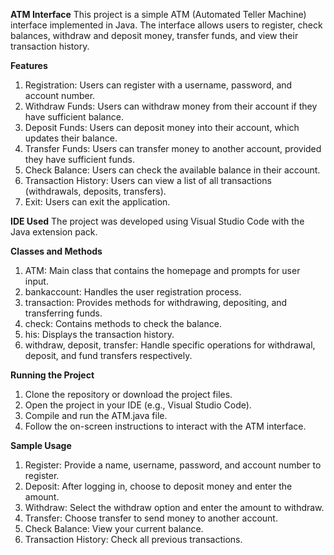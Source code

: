 **ATM Interface**
This project is a simple ATM (Automated Teller Machine) interface implemented in Java. The interface allows users to register, check balances, withdraw and deposit money, transfer funds, and view their transaction history.

**Features**
1) Registration: Users can register with a username, password, and account number.
2) Withdraw Funds: Users can withdraw money from their account if they have sufficient balance.
3) Deposit Funds: Users can deposit money into their account, which updates their balance.
4) Transfer Funds: Users can transfer money to another account, provided they have sufficient funds.
5) Check Balance: Users can check the available balance in their account.
6) Transaction History: Users can view a list of all transactions (withdrawals, deposits, transfers).
7) Exit: Users can exit the application.

**IDE Used**
The project was developed using Visual Studio Code with the Java extension pack.

**Classes and Methods**
1) ATM: Main class that contains the homepage and prompts for user input.
2) bankaccount: Handles the user registration process.
3) transaction: Provides methods for withdrawing, depositing, and transferring funds.
4) check: Contains methods to check the balance.
5) his: Displays the transaction history.
6) withdraw, deposit, transfer: Handle specific operations for withdrawal, deposit, and fund transfers respectively.

**Running the Project**
1) Clone the repository or download the project files.
2) Open the project in your IDE (e.g., Visual Studio Code).
3) Compile and run the ATM.java file.
4) Follow the on-screen instructions to interact with the ATM interface.

**Sample Usage**
1) Register: Provide a name, username, password, and account number to register.
2) Deposit: After logging in, choose to deposit money and enter the amount.
3) Withdraw: Select the withdraw option and enter the amount to withdraw.
4) Transfer: Choose transfer to send money to another account.
5) Check Balance: View your current balance.
6) Transaction History: Check all previous transactions.
